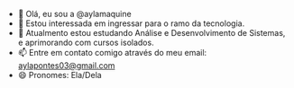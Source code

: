 - 👋 Olá, eu sou a @aylamaquine
- 👀 Estou interessada em ingressar para o ramo da tecnologia.
- 🌱 Atualmento estou estudando Análise e Desenvolvimento de Sistemas, e aprimorando com cursos isolados.
- 📫 Entre em contato comigo através do meu email: aylapontes03@gmail.com
- 😄 Pronomes: Ela/Dela

